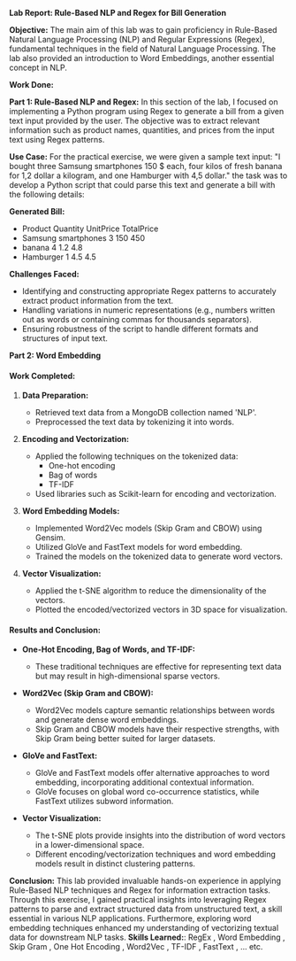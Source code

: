 **Lab Report: Rule-Based NLP and Regex for Bill Generation**

**Objective:**
The main aim of this lab was to gain proficiency in Rule-Based Natural Language Processing (NLP) and Regular Expressions (Regex), fundamental techniques in the field of Natural Language Processing. The lab also provided an introduction to Word Embeddings, another essential concept in NLP.

**Work Done:**

**Part 1: Rule-Based NLP and Regex:**
In this section of the lab, I focused on implementing a Python program using Regex to generate a bill from a given text input provided by the user. The objective was to extract relevant information such as product names, quantities, and prices from the input text using Regex patterns.

**Use Case:**
For the practical exercise, we were given a sample text input: "I bought three Samsung smartphones 150 $ each, four kilos of fresh banana for 1,2 dollar a kilogram, and one Hamburger with 4,5 dollar." the task was to develop a Python script that could parse this text and generate a bill with the following details:

**Generated Bill:**
- Product             Quantity    UnitPrice    TotalPrice
- Samsung smartphones   3           150          450
- banana                4           1.2          4.8
- Hamburger             1           4.5          4.5

**Challenges Faced:**
- Identifying and constructing appropriate Regex patterns to accurately extract product information from the text.
- Handling variations in numeric representations (e.g., numbers written out as words or containing commas for thousands separators).
- Ensuring robustness of the script to handle different formats and structures of input text.

**Part 2: Word Embedding**

#### Work Completed:
1. **Data Preparation:**
    - Retrieved text data from a MongoDB collection named 'NLP'.
    - Preprocessed the text data by tokenizing it into words.

2. **Encoding and Vectorization:**
    - Applied the following techniques on the tokenized data:
        - One-hot encoding
        - Bag of words
        - TF-IDF
    - Used libraries such as Scikit-learn for encoding and vectorization.

3. **Word Embedding Models:**
    - Implemented Word2Vec models (Skip Gram and CBOW) using Gensim.
    - Utilized GloVe and FastText models for word embedding.
    - Trained the models on the tokenized data to generate word vectors.

4. **Vector Visualization:**
    - Applied the t-SNE algorithm to reduce the dimensionality of the vectors.
    - Plotted the encoded/vectorized vectors in 3D space for visualization.

#### Results and Conclusion:
- **One-Hot Encoding, Bag of Words, and TF-IDF:**
    - These traditional techniques are effective for representing text data but may result in high-dimensional sparse vectors.

- **Word2Vec (Skip Gram and CBOW):**
    - Word2Vec models capture semantic relationships between words and generate dense word embeddings.
    - Skip Gram and CBOW models have their respective strengths, with Skip Gram being better suited for larger datasets.

- **GloVe and FastText:**
    - GloVe and FastText models offer alternative approaches to word embedding, incorporating additional contextual information.
    - GloVe focuses on global word co-occurrence statistics, while FastText utilizes subword information.

- **Vector Visualization:**
    - The t-SNE plots provide insights into the distribution of word vectors in a lower-dimensional space.
    - Different encoding/vectorization techniques and word embedding models result in distinct clustering patterns.

**Conclusion:**
This lab provided invaluable hands-on experience in applying Rule-Based NLP techniques and Regex for information extraction tasks. Through this exercise, I gained practical insights into leveraging Regex patterns to parse and extract structured data from unstructured text, a skill essential in various NLP applications. Furthermore, exploring word embedding techniques enhanced my understanding of vectorizing textual data for downstream NLP tasks.
**Skills Learned:**: RegEx , Word Embedding , Skip Gram , One Hot Encoding , Word2Vec , TF-IDF  , FastText , ... etc.
